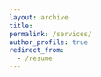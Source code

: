 ```yaml
---
layout: archive
title:
permalink: /services/
author_profile: true
redirect_from:
  - /resume
---
```


